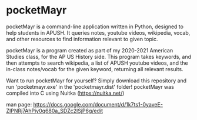 # pocketMayr
pocketMayr is a command-line application written in Python, designed to help students in APUSH. It queries notes, youtube videos, wikipedia, vocab, and other resources to find information relevant to given topic.

pocketMayr is a program created as part of my 2020-2021 American Studies class, for the AP US History side. This program takes keywords, and then attempts to search wikipedia, a list of APUSH youtube videos, and the in-class notes/vocab for the given keyword, returning all relevant results. 

Want to run pocketMayr for yourself? Simply download this repository and run 'pocketmayr.exe' in the 'pocketmayr.dist' folder!
pocketMayr was compiled into C using Nuitka (https://nuitka.net/)

man page: https://docs.google.com/document/d/1k7ts1-0yaveE-ZIPNRj7AhPiy0q680a_SDZc2lSjP6g/edit
